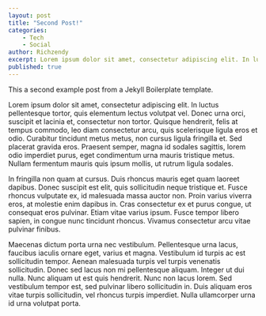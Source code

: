 ```yaml
---
layout: post
title: "Second Post!"
categories:
    - Tech
    - Social
author: Richzendy
excerpt: Lorem ipsum dolor sit amet, consectetur adipiscing elit. In luctus pellentesque tortor, quis elementum lectus volutpat vel. Donec urna orci, suscipit et lacinia et, consectetur non tortor. Quisque hendrerit, felis at tempus commodo, leo diam consectetur arcu, quis scelerisque ligula eros et odio. Curabitur tincidunt metus metus, non cursus ligula fringilla et. Sed placerat gravida eros. Praesent semper, magna id sodales sagittis, lorem odio imperdiet purus, eget condimentum urna mauris tristique metus. Nullam fermentum mauris quis ipsum mollis, ut rutrum ligula sodales.
published: true
---
```


This a second example post from a Jekyll Boilerplate template.

Lorem ipsum dolor sit amet, consectetur adipiscing elit. In luctus pellentesque tortor, quis elementum lectus volutpat vel. Donec urna orci, suscipit et lacinia et, consectetur non tortor. Quisque hendrerit, felis at tempus commodo, leo diam consectetur arcu, quis scelerisque ligula eros et odio. Curabitur tincidunt metus metus, non cursus ligula fringilla et. Sed placerat gravida eros. Praesent semper, magna id sodales sagittis, lorem odio imperdiet purus, eget condimentum urna mauris tristique metus. Nullam fermentum mauris quis ipsum mollis, ut rutrum ligula sodales.

In fringilla non quam at cursus. Duis rhoncus mauris eget quam laoreet dapibus. Donec suscipit est elit, quis sollicitudin neque tristique et. Fusce rhoncus vulputate ex, id malesuada massa auctor non. Proin varius viverra eros, at molestie enim dapibus in. Cras consectetur ex et purus congue, ut consequat eros pulvinar. Etiam vitae varius ipsum. Fusce tempor libero sapien, in congue nunc tincidunt rhoncus. Vivamus consectetur arcu vitae pulvinar finibus.

Maecenas dictum porta urna nec vestibulum. Pellentesque urna lacus, faucibus iaculis ornare eget, varius et magna. Vestibulum id turpis ac est sollicitudin tempor. Aenean malesuada turpis vel turpis venenatis sollicitudin. Donec sed lacus non mi pellentesque aliquam. Integer ut dui nulla. Nunc aliquam ut est quis hendrerit. Nunc non lacus lorem. Sed vestibulum tempor est, sed pulvinar libero sollicitudin in. Duis aliquam eros vitae turpis sollicitudin, vel rhoncus turpis imperdiet. Nulla ullamcorper urna id urna volutpat porta.